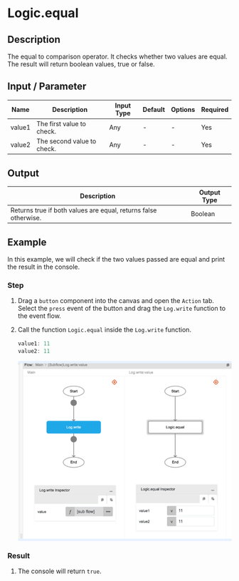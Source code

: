 # Logic.equal

## Description

The equal to comparison operator. It checks whether two values are equal. The result will return boolean values, true or false.

## Input / Parameter

| Name | Description | Input Type | Default | Options | Required |
| ------ | ------ | ------ | ------ | ------ | ------ |
| value1 | The first value to check. | Any | - | - | Yes |
| value2 | The second value to check. | Any | - | - | Yes |

## Output

| Description | Output Type |
| ------ | ------ |
| Returns true if both values are equal, returns false otherwise. | Boolean |

## Example

In this example, we will check if the two values passed are equal and print the result in the console.

### Step

1. Drag a `button` component into the canvas and open the `Action` tab. Select the `press` event of the button and drag the `Log.write` function to the event flow.
2. Call the function `Logic.equal` inside the `Log.write` function.

    ```js
    value1: 11
    value2: 11
    ```
    <div style="display:flex; align-items:center; justify-content:center; background-color: #E7F1FF;">
        <img src="./equal-step-1.png" 
        style="width: 100%; padding: 5px;"/>
    </div>    

### Result

1. The console will return `true`.